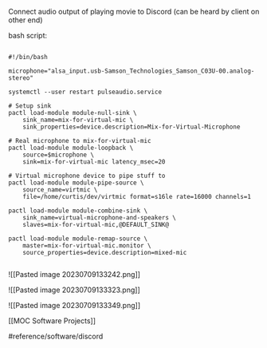 
Connect audio output of playing movie to Discord (can be heard by client on other end)

  
bash script:

```/bin/bash

#!/bin/bash

microphone="alsa_input.usb-Samson_Technologies_Samson_C03U-00.analog-stereo"

systemctl --user restart pulseaudio.service

# Setup sink
pactl load-module module-null-sink \
    sink_name=mix-for-virtual-mic \
    sink_properties=device.description=Mix-for-Virtual-Microphone

# Real microphone to mix-for-virtual-mic
pactl load-module module-loopback \
    source=$microphone \
    sink=mix-for-virtual-mic latency_msec=20

# Virtual microphone device to pipe stuff to
pactl load-module module-pipe-source \
    source_name=virtmic \
    file=/home/curtis/dev/virtmic format=s16le rate=16000 channels=1

pactl load-module module-combine-sink \
    sink_name=virtual-microphone-and-speakers \
    slaves=mix-for-virtual-mic,@DEFAULT_SINK@

pactl load-module module-remap-source \
    master=mix-for-virtual-mic.monitor \
    source_properties=device.description=mixed-mic


```

![[Pasted image 20230709133242.png]]

![[Pasted image 20230709133323.png]]

![[Pasted image 20230709133349.png]]

[[MOC Software Projects]]

#reference/software/discord

